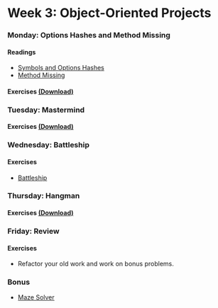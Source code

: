 # Week 3: Object-Oriented Projects

### Monday: Options Hashes and Method Missing

#### Readings
- [Symbols and Options Hashes][symbols-options-hashes]
- [Method Missing][method-missing]

[symbols-options-hashes]: ./w3d1/readings/symbols-options-hashes.md
[method-missing]: ./w3d1/readings/method-missing.md

#### Exercises [(Download)][w3d1-exercises]

[w3d1-exercises]: ./w3d1/w3d1.zip?raw=true

### Tuesday: Mastermind

#### Exercises [(Download)][w3d2-exercises]

[w3d2-exercises]: ./w3d2/w3d2.zip?raw=true

### Wednesday: Battleship

#### Exercises
- [Battleship][battleship]

[battleship]: ./w3d3/exercises/battleship.md

### Thursday: Hangman

#### Exercises [(Download)][w3d4-exercises]

[w3d4-exercises]: ./w3d4/w3d4.zip?raw=true

### Friday: Review

#### Exercises
- Refactor your old work and work on bonus problems.

### Bonus
- [Maze Solver][maze-solver]

[maze-solver]: ./bonus/maze-solver.md
